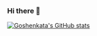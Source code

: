 ### Hi there 👋
[![Goshenkata's GitHub stats](https://github-readme-stats.vercel.app/api?username=Goshenkata)](https://github.com/Goshenkata/github-readme-stats)
<!--
**Goshenkata/Goshenkata** is a ✨ _special_ ✨ repository because its `README.md` (this file) appears on your GitHub profile.

Here are some ideas to get you started:

- 🔭 I’m currently working on ...
- 🌱 I’m currently learning ...
- 👯 I’m looking to collaborate on ...
- 🤔 I’m looking for help with ...
- 💬 Ask me about ...
- 📫 How to reach me: ...
- 😄 Pronouns: ...
- ⚡ Fun fact: ...
-->
